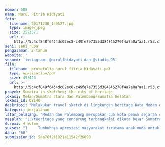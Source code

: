 ```yaml
---
nomor: 508
nama: Nurul Fitria Hidayati
foto:
  filename: 20171230_140527.jpg
  type: image/jpeg
  size: 2553571
  url: >-
    http://5c4cf848f6454dc02ec8-c49fe7e7355d384845270f4a7a0a7aa1.r53.cf2.rackcdn.com/cba36835-c72e-4398-ba4f-d8991f9e3bd3/20171230_140527.jpg
seni: seni_rupa
pengalaman: 2 tahun
website: ''
sosmed: 'instagram: @nurulfhidayati dan @studio_95'
file:
  filename: protofolio nurul fitria hidayati.pdf
  type: application/pdf
  size: 452428
  url: >-
    http://5c4cf848f6454dc02ec8-c49fe7e7355d384845270f4a7a0a7aa1.r53.cf2.rackcdn.com/36452258-c89a-466d-b49a-ef84834f940a/protofolio%20nurul%20fitria%20hidayati.pdf
proyek: Sumatra in sketches; the city of heritage
lokasi: Medan/Sumatra Utara dan Palembang/Sumatra Selatan
lokasi_id: Q2140
deskripsi: "Melakukan travel sketch di lingkungan heritage Kota Medan dan Kota Palembang, sebagai salah satu apresiasi pada warisan peninggalan budaya. Hasil sketsa diharapkan menjadi salahsatu edukasi untuk masyarakat khususnya kaula muda untuk lebih memelihara dan meletarikan heritage yang ada dikota mereka.\r\nMeningkatkan apresiasi masyarakat dengan mengadakan workshop sketsa gratis di kawasan heritage kota Medan dan Palembang dengan terget dominan wanita dan anak-anak. Dan hasilnya dipamerkan dan diadakan seminar/presentasi untuk mengenal lebih dalam mengenai sejarah dan kejayaan heritage dijamanya, didalamnya dilakukan diskusi untuk membahas heritage yang dapat meningkatkan perekonomian masyarakat lokal jika dijaga kelestarianya.\r\n"
kategori: perjalanan
latar_belakang: "Medan dan Palembang merupakan dua kota penuh sejarah di Sumatra. Keberadaanya pun tak lepas dari sejarah Indoesia. Medan yang merupakan kota ketiga terbesar dan menjadi Ibukota Propinsi Sumatra Utara, sedangkan Palembang merupakan kota terbesar kedua di Sumatra setelah Medan yang menjadi Ibukota Provinsi Sumatra Selatan. Kedua kota ini memiliki kekayaan dan keberagaman budaya. Beberapa peninggalan warisan budaya (heritage) dari orang terdahulu masih berdiri menjadi saksi bisu perkembangan dua kota besar ini. Namun faktanya keberadaan heritage di pusat hirup piruk kesibukan kota besar ini masih terabaikan oleh masyarat umum. Kebanyakan  orang menganggap heritage hanya sebagai bangunan tua, padahal heritage merupakan warisan budaya yang harus dijaga dan dilesatarikan. Adanya heritage harusnya dapat mengangkatkan pariwisata kota tersebut.\r\nSaya sebagai urban sketcher ingin ikut serta mengapresiasi bangunan-bangunan heritage dalam bentuk sketsa/ jurnal dan mengadakan workshop sketsa gratis terutama untuk perempuan dan anak-anak. Workshop ini diharapkan menjadi salah satu motivasi untuk mereka terus berkarya, dan meneruskan mimpi meskipun perempuan ataupun masih anak-anak.\r\nMenyingkap kejayaan bangunan-bangunan tersebut dan mempelajari sejarahnya. Yang kemudian hasilnya akan di seminarkan atau dipresentasikan serta dipamerkan untuk kaula muda agar berikutnya meraka dapat lebih mengapresiasi keberadaaan heritage dikotanya. "
masalah: "1.\tHeritage yang cenderung terbengkalai dikota besar Sumatra, yaitu Medan dan Palembang.\r\n2.\tMemunculkan bibit seniman perempuan dalam dunia Seni Rupa\r\n"
durasi: 4 bulan
sukses: "1.    Tumbuhnya apresiasi masyarakat terutama anak muda untuk meletarikan heritage di Kota medan dan palembang, dengan terhitung banyaknya peserta workshop dari berbagai kalangan terutama perempuan dan anak-anak.\r\n2.   Menyelasaikan jurnal “Sumatra in sketches; the city of heritage” serta tergelarnya pameran sebagai wadah eksistensi bibit perupa wanita dan anak-anak, hingga terbentuknya komunitas yang mewadahi kegiatan mereka kedepanya."
dana: '60'
submission_id: 5aa78f281921a11542f36090
---
```

